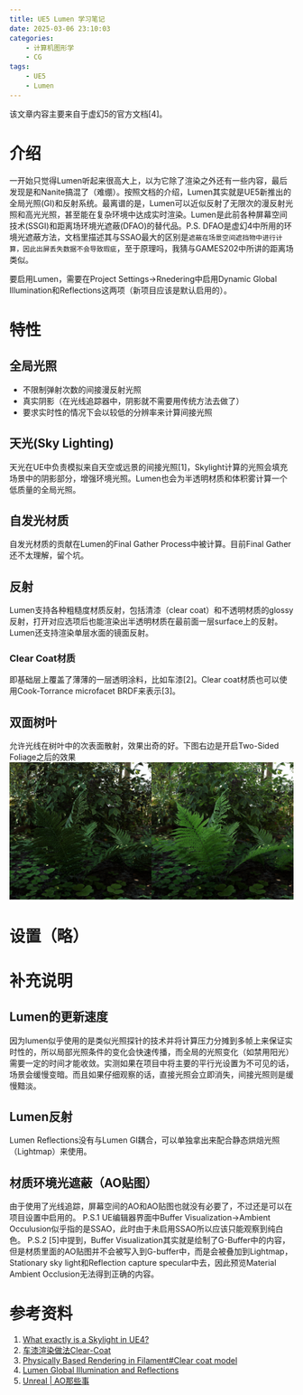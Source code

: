 ```yaml
---
title: UE5 Lumen 学习笔记
date: 2025-03-06 23:10:03
categories:
    - 计算机图形学
    - CG
tags:
    - UE5
    - Lumen
---
```

该文章内容主要来自于虚幻5的官方文档[4]。
# 介绍
一开始只觉得Lumen听起来很高大上，以为它除了渲染之外还有一些内容，最后发现是和Nanite搞混了（难绷）。按照文档的介绍，Lumen其实就是UE5新推出的全局光照(GI)和反射系统。最离谱的是，Lumen可以近似反射了无限次的漫反射光照和高光光照，甚至能在复杂环境中达成实时渲染。Lumen是此前各种屏幕空间技术(SSGI)和距离场环境光遮蔽(DFAO)的替代品。P.S. DFAO是虚幻4中所用的环境光遮蔽方法，文档里描述其与SSAO最大的区别是`遮蔽在场景空间遮挡物中进行计算，因此出屏丢失数据不会导致瑕疵`，至于原理吗，我猜与GAMES202中所讲的距离场类似。

要启用Lumen，需要在Project Settings->Rnedering中启用Dynamic Global Illumination和Reflections这两项（新项目应该是默认启用的）。

# 特性
## 全局光照
- 不限制弹射次数的间接漫反射光照
- 真实阴影（在光线追踪器中，阴影就不需要用传统方法去做了）
- 要求实时性的情况下会以较低的分辨率来计算间接光照
## 天光(Sky Lighting)
天光在UE中负责模拟来自天空或远景的间接光照[1]，Skylight计算的光照会填充场景中的阴影部分，增强环境光照。Lumen也会为半透明材质和体积雾计算一个低质量的全局光照。
## 自发光材质
自发光材质的贡献在Lumen的Final Gather Process中被计算。目前Final Gather还不太理解，留个坑。
## 反射
Lumen支持各种粗糙度材质反射，包括清漆（clear coat）和不透明材质的glossy反射，打开对应选项后也能渲染出半透明材质在最前面一层surface上的反射。Lumen还支持渲染单层水面的镜面反射。
### Clear Coat材质
即基础层上覆盖了薄薄的一层透明涂料，比如车漆[2]。Clear coat材质也可以使用Cook-Torrance microfacet BRDF来表示[3]。
## 双面树叶
允许光线在树叶中的次表面散射，效果出奇的好。下图右边是开启Two-Sided Foliage之后的效果
![](/external/lumen-foliage-1.png)

# 设置（略）

# 补充说明

## Lumen的更新速度
因为lumen似乎使用的是类似光照探针的技术并将计算压力分摊到多帧上来保证实时性的，所以局部光照条件的变化会快速传播，而全局的光照变化（如禁用阳光）需要一定的时间才能收敛。实测如果在项目中将主要的平行光设置为不可见的话，场景会缓慢变暗。而且如果仔细观察的话，直接光照会立即消失，间接光照则是缓慢黯淡。

## Lumen反射
Lumen Reflections没有与Lumen GI耦合，可以单独拿出来配合静态烘焙光照（Lightmap）来使用。

## 材质环境光遮蔽（AO贴图）
由于使用了光线追踪，屏幕空间的AO和AO贴图也就没有必要了，不过还是可以在项目设置中启用的。
P.S.1 UE编辑器界面中Buffer Visualization->Ambient Occulusion似乎指的是SSAO，此时由于未启用SSAO所以应该只能观察到纯白色。
P.S.2 [5]中提到，Buffer Visualization其实就是绘制了G-Buffer中的内容，但是材质里面的AO贴图并不会被写入到G-buffer中，而是会被叠加到Lightmap，Stationary sky light和Reflection capture specular中去，因此预览Material Ambient Occlusion无法得到正确的内容。

# 参考资料
1. [What exactly is a Skylight in UE4?](https://forums.unrealengine.com/t/what-exactly-is-a-skylight-in-ue4/113646)
2. [车漆渲染做法Clear-Coat](https://blog.csdn.net/xing_1337/article/details/128866637)
3. [Physically Based Rendering in Filament#Clear coat model](https://google.github.io/filament/Filament.html#materialsystem/clearcoatmodel/clearcoatspecularbrdf)
4. [Lumen Global Illumination and Reflections](https://dev.epicgames.com/documentation/en-us/unreal-engine/lumen-global-illumination-and-reflections-in-unreal-engine)
5. [Unreal | AO那些事](https://zhuanlan.zhihu.com/p/357083123)
